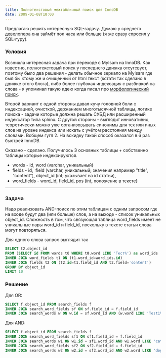 ```yaml
---
title: Полнотекстовый межтабличный поиск для InnoDB
date: 2009-01-08T10:00
---
```


Предлагаю решить интересную SQL-задачу. Думаю у среднего девелопера она займёт пол часа или больше (я же сразу спросил у SQL-гуру).

### Условия

Возникла интересная задача при переходе с MyIsam на InnoDB. Как известно, полнотекстовый поиск у последнего движка отсутсвует, поэтому было два решения - делать обычное зеркало на MyIsam где был бы ктому же и очищенный от html текст (кстати так сделано в движке этого блога), либо более глубокая индексация с разбивкой на слова - я упоминал такую идею когда писал про [морфологический поиск](https://kurapov.ee/technology/morphological_search/).

Второй вариант с одной стороны давал кучу головной боли с индексацией, очисткой, держанием многотысячной таблицы, логике поиска - задачи которые должна решать СУБД или расширенный индексатор типа sphinx. С другой стороны - выглядит инновативно, теоретически можно уже организовывать синонимы для тех или иных слов на уровне индекса или искать с учётом расстояния между словами. Вобщем гугл 2. На вскидку такой способ оказался в 6 раз быстрей InnoDB.

Сказано - сделано. Получилось 3 основных таблицы + собственно таблицы которые индексируются.

- words - id, word (varchar, уникальный)
- fields - id,  field (varchar, уникальный; значения например "title", "content"), object_id (int; указывает на id статьи),
- word_fields - word_id, field_id, pos (int, положение в тексте)

---

### Задача

Надо реализовать AND-поиск по этим таблицам с одним запросом где на входе будут два (или больше) слов, а на выходе - список уникальных object_id. Сложность в том, что связующая таблица word_fields имеет не уникальные пары word_id и field_id, поскольку в тексте статьи слова могут повторяться.

Для одного слова запрос выглядит так

```sql
SELECT t2.object_id  
FROM (SELECT id FROM words t0 WHERE t0.word LIKE 'Тест%') as word_ids  
INNER JOIN word_fields t1 ON (t1.word_id=word_ids.id)  
INNER JOIN fields t2 ON (t2.id=t1.field_id AND t2.field='content')  
GROUP BY object_id  
LIMIT 10
```

### Решение

Для OR:

```sql
SELECT f.object_id FROM search_fields f  
INNER JOIN search_word_fields sf ON sf.field_id = f.field_id  
INNER JOIN search_words w ON w.id = sf.word_id AND (w.word LIKE 'Test1%' OR w.word LIKE 'Test2%')
```

Для AND:

```sql
SELECT f.object_id FROM search_fields f  
INNER JOIN search_word_fields sf1 ON sf1.field_id = f.field_id  
INNER JOIN search_words w1 ON w1.id = sf1.word_id AND w1.word LIKE 'cat%'  
INNER JOIN search_word_fields sf2 ON sf2.field_id = f.field_id  
INNER JOIN search_words w2 ON w2.id = sf2.word_id AND w2.word LIKE 'dog%'
```